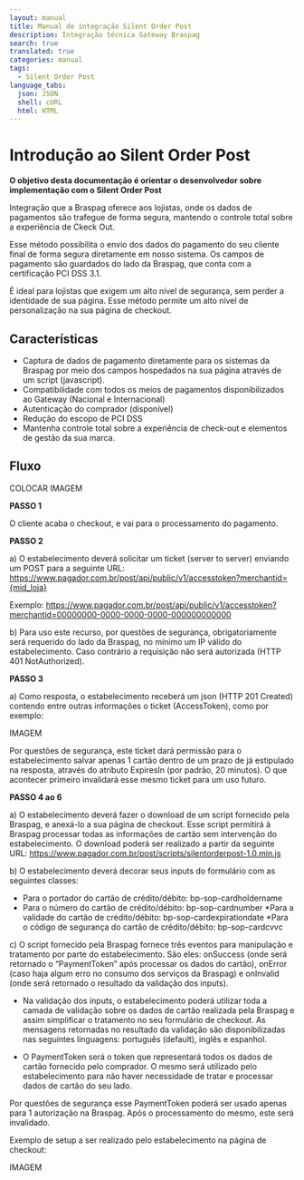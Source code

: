 ```yaml
---
layout: manual
title: Manual de integração Silent Order Post
description: Integração técnica Gateway Braspag
search: true
translated: true
categories: manual
tags:
  - Silent Order Post
language_tabs:
  json: JSON
  shell: cURL
  html: HTML
---
```


# Introdução ao Silent Order Post

**O objetivo desta documentação é orientar o desenvolvedor sobre implementação com o Silent Order Post**

Integração que a Braspag oferece aos lojistas, onde os dados de pagamentos são trafegue de forma segura, mantendo o controle total sobre a experiência de Ckeck Out.

Esse método possibilita o envio dos dados do pagamento do seu cliente final de forma segura diretamente em nosso sistema. Os campos de pagamento são guardados do lado da Braspag, que conta com a certificação PCI DSS 3.1.

É ideal para lojistas que exigem um alto nível de segurança, sem perder a identidade de sua página. Esse método permite um alto nível de personalização na sua página de checkout.

## Características

* Captura de dados de pagamento diretamente para os sistemas da Braspag por meio dos campos hospedados na sua página através de um script (javascript).
* Compatibilidade com todos os meios de pagamentos disponibilizados ao Gateway (Nacional e Internacional)
* Autenticação do comprador (disponível)
* Redução do escopo de PCI DSS
* Mantenha controle total sobre a experiência de check-out e elementos de gestão da sua marca.

## Fluxo

COLOCAR IMAGEM

**PASSO 1**

O cliente acaba o checkout, e vai para o processamento do pagamento.

**PASSO 2**

a) O estabelecimento deverá solicitar um ticket (server to server) enviando um POST para a seguinte URL:
https://www.pagador.com.br/post/api/public/v1/accesstoken?merchantid={mid_loja}

Exemplo: https://www.pagador.com.br/post/api/public/v1/accesstoken?merchantid=00000000-0000-0000-0000-000000000000

b) Para uso este recurso, por questões de segurança, obrigatoriamente será requerido do lado da Braspag, no mínimo um IP válido do estabelecimento. Caso contrário a requisição não será autorizada (HTTP 401 NotAuthorized).

**PASSO 3**

a) Como resposta, o estabelecimento receberá um json (HTTP 201 Created) contendo entre outras informações o ticket (AccessToken), como por exemplo:

IMAGEM

Por questões de segurança, este ticket dará permissão para o estabelecimento salvar apenas 1 cartão dentro de um prazo de já estipulado na resposta, através do atributo ExpiresIn (por padrão, 20 minutos). O que acontecer primeiro invalidará esse mesmo ticket para um uso futuro.

**PASSO 4 ao 6**

a) O estabelecimento deverá fazer o download de um script fornecido pela Braspag, e anexá-lo a sua página de checkout. Esse script permitirá à Braspag processar todas as informações de cartão sem intervenção do estabelecimento.
O download poderá ser realizado a partir da seguinte URL: https://www.pagador.com.br/post/scripts/silentorderpost-1.0.min.js

b) O estabelecimento deverá decorar seus inputs do formulário com as seguintes classes:

* Para o portador do cartão de crédito/débito: bp-sop-cardholdername 
* Para o número do cartão de crédito/débito: bp-sop-cardnumber 
*Para a validade do cartão de crédito/débito: bp-sop-cardexpirationdate 
*Para o código de segurança do cartão de crédito/débito: bp-sop-cardcvvc

c) O script fornecido pela Braspag fornece três eventos para manipulação e tratamento por parte do estabelecimento. São eles: onSuccess (onde será retornado o “PaymentToken” após processar os dados do cartão), onError (caso haja algum erro no consumo dos serviços da Braspag) e onInvalid (onde será retornado o resultado da validação dos inputs).

* Na validação dos inputs, o estabelecimento poderá utilizar toda a camada de validação sobre os dados de cartão realizada pela Braspag e assim simplificar o tratamento no seu formulário de checkout. As mensagens retornadas no resultado da validação são disponibilizadas nas seguintes linguagens: português (default), inglês e espanhol.

* O PaymentToken será o token que representará todos os dados de cartão fornecido pelo comprador. O mesmo será utilizado pelo estabelecimento para não haver necessidade de tratar e processar dados de cartão do seu lado.

Por questões de segurança esse PaymentToken poderá ser usado apenas para 1 autorização na Braspag. Após o processamento do mesmo, este será invalidado.

Exemplo de setup a ser realizado pelo estabelecimento na página de checkout:

IMAGEM